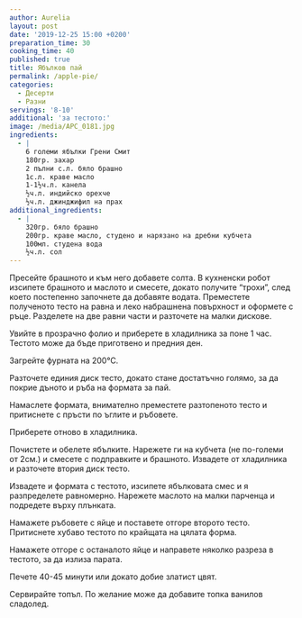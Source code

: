 ```yaml
---
author: Aurelia
layout: post
date: '2019-12-25 15:00 +0200'
preparation_time: 30
cooking_time: 40
published: true
title: Ябълков пай
permalink: /apple-pie/
categories:
  - Десерти
  - Разни
servings: '8-10'
additional: 'за тестото:'
image: /media/APC_0181.jpg
ingredients:
  - |
    6 големи ябълки Грени Смит
    180гр. захар 
    2 пълни с.л. бяло брашно
    1с.л. краве масло
    1-1½ч.л. канела
    ½ч.л. индийско орехче
    ½ч.л. джинджифил на прах
additional_ingredients:
  - |
    320гр. бяло брашно
    200гр. краве масло, студено и нарязано на дребни кубчета
    100мл. студена вода
    ½ч.л. сол
---
```

Пресейте брашното и към него добавете солта. В кухненски робот изсипете брашното и маслото и смесете, докато получите “трохи”, след което постепенно започнете да добавяте водата. Преместете полученото тесто на равна и леко набрашнена повърхност и оформете с ръце. Разделете на две равни части и разточете на малки дискове. 

Увийте в прозрачно фолио и приберете в хладилника за поне 1 час. Тестото може да бъде приготвено и предния ден.

Загрейте фурната на 200°С.

Разточете единия диск тесто, докато стане достатъчно голямо, за да покрие дъното и ръба на формата за пай.

Намаслете формата, внимателно преместете разтопеното тесто и притиснете с пръсти по ъглите и ръбовете. 

Приберете отново в хладилника.

Почистете и обелете ябълките. Нарежете ги на кубчета (не по-големи от 2см.) и смесете с подправките и брашното. 
Извадете от хладилника и разточете втория диск тесто.

Извадете и формата с тестото, изсипете ябълковата смес и я разпределете равномерно. Нарежете маслото на малки парченца и подредете върху плънката.

Намажете ръбовете с яйце и поставете отгоре второто тесто. Притиснете хубаво тестото по крайщата на цялата форма.

Намажете отгоре с останалото яйце и направете няколко разреза в тестото, за да излиза парата.

Печете 40-45 минути или докато добие златист цвят.

Сервирайте топъл.
По желание може да добавите топка ванилов сладолед.
